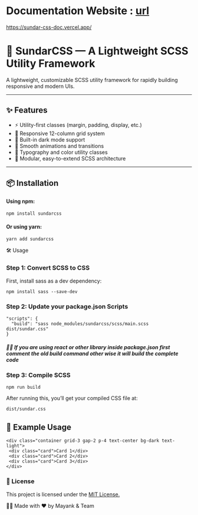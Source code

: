 # Documentation Website : [url](https://sundar-css-doc.vercel.app/)
https://sundar-css-doc.vercel.app/
# 🚀 SundarCSS — A Lightweight SCSS Utility Framework

A lightweight, customizable SCSS utility framework for rapidly building responsive and modern UIs.

---

## ✨ Features

- ⚡ Utility-first classes (margin, padding, display, etc.)
- 📱 Responsive 12-column grid system
- 🌙 Built-in dark mode support
- 🎯 Smooth animations and transitions
- 🎨 Typography and color utility classes
- 🧱 Modular, easy-to-extend SCSS architecture

---

## 📦 Installation

#### Using npm:

``` 
npm install sundarcss
```
#### Or using yarn:
 
 ```
yarn add sundarcss
```
🛠️ Usage
### Step 1: Convert SCSS to CSS
First, install sass as a dev dependency:
 ```
npm install sass --save-dev 
```
### Step 2: Update your package.json Scripts
 
```
"scripts": {
  "build": "sass node_modules/sundarcss/scss/main.scss dist/sundar.css"
}
```
##### 🔴🔴 If you are using react or other library inside package.json first comment the old build command other wise it will build the complete code 

### Step 3: Compile SCSS

 ```
npm run build
```
After running this, you’ll get your compiled CSS file at:

 ```
dist/sundar.css
```
## 🧪 Example Usage
 ```
<div class="container grid-3 gap-2 p-4 text-center bg-dark text-light">
  <div class="card">Card 1</div>
  <div class="card">Card 2</div>
  <div class="card">Card 3</div>
</div>
```
### 📄 License
This project is licensed under the [MIT License.]()

🧑‍💻 Made with ❤️ by Mayank & Team

 
